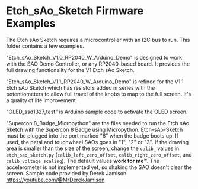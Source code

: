 # Etch_sAo_Sketch Firmware Examples

The Etch sAo Sketch requires a microcontroller with an I2C bus to run. This folder contains a few examples.

"Etch_sAo_Sketch_V1.0_RP2040_W_Arduino_Demo" is designed to work with the SAO Demo Controller, or any RP2040-based board. It provides the full drawing functionality for the V1 Etch sAo Sketch.

"Etch_sAo_Sketch_V1.1_RP2040_W_Arduino_Demo" is refined for the V1.1 Etch sAo Sketch which has resistors added in series with the potentiometers to allow full travel of the knobs to map to the full screen. It's a quality of life improvement.

"OLED_ssd1327_test" is Arduino sample code to activate the OLED screen.

"Supercon.8_Badge_Micropython" are the files needed to run the Etch sAo Sketch with the Supercon 8 Badge using Micropython. Etch-sAo-Sketch must be plugged into the port marked "6" when the badge boots up. If used, the petal and touchwheel SAOs goes in "1", "2" or "3". If the drawing area is smaller than the size of the screen, change the `calib_` values in `etch_sao_sketch.py` (`calib_left_zero_offset`, `calib_right_zero_offset`, and `calib_voltage_scaling`). The default values **work for me™**. The accelerometer is not implemented yet, so shaking the SAO doesn't clear the screen. Sample code provided by Derek Jamison. https://youtube.com/@MrDerekJamison 
